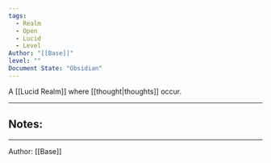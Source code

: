 ```yaml
---
tags:
  - Realm
  - Open
  - Lucid
  - Level
Author: "[[Base]]"
level: ""
Document State: "Obsidian"
---
```

A [[Lucid Realm]] where [[thought|thoughts]] occur.
- - -
## Notes:

- - -
Author: [[Base]]